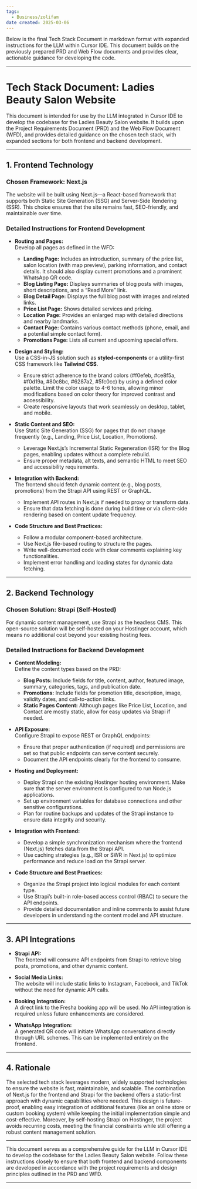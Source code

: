 ```yaml
---
tags:
  - Business/zolifam
date created: 2025-03-06
---
```

Below is the final Tech Stack Document in markdown format with expanded instructions for the LLM within Cursor IDE. This document builds on the previously prepared PRD and Web Flow documents and provides clear, actionable guidance for developing the code.

---

# Tech Stack Document: Ladies Beauty Salon Website

This document is intended for use by the LLM integrated in Cursor IDE to develop the codebase for the Ladies Beauty Salon website. It builds upon the Project Requirements Document (PRD) and the Web Flow Document (WFD), and provides detailed guidance on the chosen tech stack, with expanded sections for both frontend and backend development.

---

## 1. Frontend Technology

### Chosen Framework: Next.js

The website will be built using Next.js—a React-based framework that supports both Static Site Generation (SSG) and Server-Side Rendering (SSR). This choice ensures that the site remains fast, SEO-friendly, and maintainable over time.

### Detailed Instructions for Frontend Development

- **Routing and Pages:**  
    Develop all pages as defined in the WFD:
    
    - **Landing Page:** Includes an introduction, summary of the price list, salon location (with map preview), parking information, and contact details. It should also display current promotions and a prominent WhatsApp QR code.
    - **Blog Listing Page:** Displays summaries of blog posts with images, short descriptions, and a “Read More” link.
    - **Blog Detail Page:** Displays the full blog post with images and related links.
    - **Price List Page:** Shows detailed services and pricing.
    - **Location Page:** Provides an enlarged map with detailed directions and nearby landmarks.
    - **Contact Page:** Contains various contact methods (phone, email, and a potential simple contact form).
    - **Promotions Page:** Lists all current and upcoming special offers.
- **Design and Styling:**  
    Use a CSS-in-JS solution such as **styled-components** or a utility-first CSS framework like **Tailwind CSS**.
    
    - Ensure strict adherence to the brand colors (#f0efeb, #ce8f5a, #f0d19a, #80c8bc, #6287a2, #5fc0cc) by using a defined color palette. Limit the color usage to 4-6 tones, allowing minor modifications based on color theory for improved contrast and accessibility.
    - Create responsive layouts that work seamlessly on desktop, tablet, and mobile.
- **Static Content and SEO:**  
    Use Static Site Generation (SSG) for pages that do not change frequently (e.g., Landing, Price List, Location, Promotions).
    
    - Leverage Next.js’s Incremental Static Regeneration (ISR) for the Blog pages, enabling updates without a complete rebuild.
    - Ensure proper metadata, alt texts, and semantic HTML to meet SEO and accessibility requirements.
- **Integration with Backend:**  
    The frontend should fetch dynamic content (e.g., blog posts, promotions) from the Strapi API using REST or GraphQL.
    
    - Implement API routes in Next.js if needed to proxy or transform data.
    - Ensure that data fetching is done during build time or via client-side rendering based on content update frequency.
- **Code Structure and Best Practices:**
    
    - Follow a modular component-based architecture.
    - Use Next.js file-based routing to structure the pages.
    - Write well-documented code with clear comments explaining key functionalities.
    - Implement error handling and loading states for dynamic data fetching.

---

## 2. Backend Technology

### Chosen Solution: Strapi (Self-Hosted)

For dynamic content management, use Strapi as the headless CMS. This open-source solution will be self-hosted on your Hostinger account, which means no additional cost beyond your existing hosting fees.

### Detailed Instructions for Backend Development

- **Content Modeling:**  
    Define the content types based on the PRD:
    
    - **Blog Posts:** Include fields for title, content, author, featured image, summary, categories, tags, and publication date.
    - **Promotions:** Include fields for promotion title, description, image, validity dates, and call-to-action links.
    - **Static Pages Content:** Although pages like Price List, Location, and Contact are mostly static, allow for easy updates via Strapi if needed.
- **API Exposure:**  
    Configure Strapi to expose REST or GraphQL endpoints:
    
    - Ensure that proper authentication (if required) and permissions are set so that public endpoints can serve content securely.
    - Document the API endpoints clearly for the frontend to consume.
- **Hosting and Deployment:**
    
    - Deploy Strapi on the existing Hostinger hosting environment. Make sure that the server environment is configured to run Node.js applications.
    - Set up environment variables for database connections and other sensitive configurations.
    - Plan for routine backups and updates of the Strapi instance to ensure data integrity and security.
- **Integration with Frontend:**
    
    - Develop a simple synchronization mechanism where the frontend (Next.js) fetches data from the Strapi API.
    - Use caching strategies (e.g., ISR or SWR in Next.js) to optimize performance and reduce load on the Strapi server.
- **Code Structure and Best Practices:**
    
    - Organize the Strapi project into logical modules for each content type.
    - Use Strapi’s built-in role-based access control (RBAC) to secure the API endpoints.
    - Provide detailed documentation and inline comments to assist future developers in understanding the content model and API structure.

---

## 3. API Integrations

- **Strapi API:**  
    The frontend will consume API endpoints from Strapi to retrieve blog posts, promotions, and other dynamic content.
    
- **Social Media Links:**  
    The website will include static links to Instagram, Facebook, and TikTok without the need for dynamic API calls.
    
- **Booking Integration:**  
    A direct link to the Fresha booking app will be used. No API integration is required unless future enhancements are considered.
    
- **WhatsApp Integration:**  
    A generated QR code will initiate WhatsApp conversations directly through URL schemes. This can be implemented entirely on the frontend.
    

---

## 4. Rationale

The selected tech stack leverages modern, widely supported technologies to ensure the website is fast, maintainable, and scalable. The combination of Next.js for the frontend and Strapi for the backend offers a static-first approach with dynamic capabilities where needed. This design is future-proof, enabling easy integration of additional features (like an online store or custom booking system) while keeping the initial implementation simple and cost-effective. Moreover, by self-hosting Strapi on Hostinger, the project avoids recurring costs, meeting the financial constraints while still offering a robust content management solution.

---

This document serves as a comprehensive guide for the LLM in Cursor IDE to develop the codebase for the Ladies Beauty Salon website. Follow these instructions closely to ensure that both frontend and backend components are developed in accordance with the project requirements and design principles outlined in the PRD and WFD.

---
